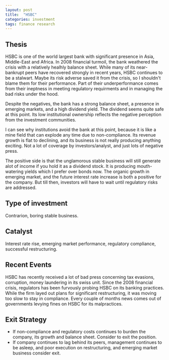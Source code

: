 ```yaml
---
layout: post
title:  "HSBC"
categories: investment
tags: finance research
---
```


## Thesis


HSBC is one of the world largest bank with significant presence in Asia, Middle-East and Africa. In 2008 financial turmoil, the bank weathered the crisis with a relatively healhly balance sheet. While many of its near-bankrupt peers have recovered strongly in recent years, HSBC continues to be a stalwart. Maybe its risk adverse saved it from the crisis, so I shouldn't blame them for their performance.   Part of their underperformance comes from their ineptness in meeting regulatory requirments and in managing the bad risks under the hood. 

<!--more-->

Despite the negatives, the bank has a strong balance sheet, a presence in emerging markets, and a high dividend yield. The dividend seems quite safe at this point. Its low institutional ownership reflects the negative perception from the investment communities. 

I can see why institutions avoid the bank at this point, because it is like a mine field that can explode any time due to non-compliance. Its revenue growth is flat to declining,
and its business is not really producing anything exciting. Not a lot of coverage by investors/analyst, and just lots of negative press. 

The positive side is that the unglamorous stable business will still generate alot of income if you hold it as a dividend stock. It is producing mouth-watering yields which I prefer over bonds now. The organic growth in emerging market, and the future interest rate increase is both a positive for the company. But till then, investors will have to wait until regulatory risks are addressed. 


## Type of investment
Contrarion, boring stable business. 

## Catalyst
 Interest rate rise, emerging market performance, regulatory compliance, successful restructuring. 

## Recent Events
HSBC has recently received a lot of bad press concerning tax evasions, corruption, money laundering in its swiss unit. Since the 2008 financial crisis, regulators has been furvously probing HSBC on its banking practices. While the firm layed out plans for significant restructuring, it was moving too slow to stay in compliance. Every couple of months news comes out of governments levying fines on HSBC for its malpractices.



## Exit Strategy
* If non-compliance and regulatory costs continues to burden the company, its growth and balance sheet. Consider to exit the position. 
* If company continues to lag behind its peers, management continues to be asleep, and poor execution on restructuring, and emerging market business consider exit. 
